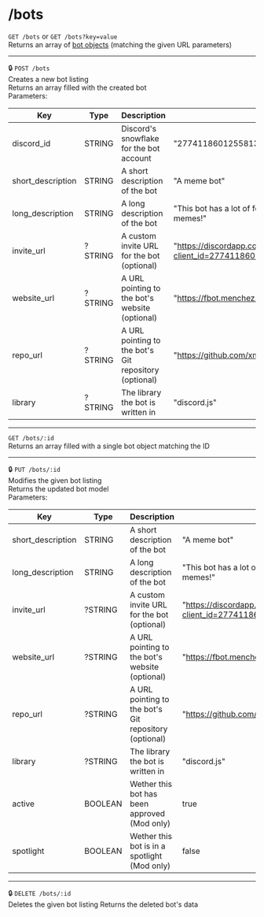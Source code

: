 # /bots

`GET /bots` or `GET /bots?key=value`  
Returns an array of [bot objects](/models/Bot.md) (matching the given URL parameters)

---

:lock: `POST /bots`  
Creates a new bot listing  
Returns an array filled with the created bot  
Parameters:  

| Key               | Type    | Description                                           | Example                                                                                        |
|-------------------|---------|-------------------------------------------------------|------------------------------------------------------------------------------------------------|
| discord_id        | STRING  | Discord's snowflake for the bot account               | "277411860125581312"                                                                           |
| short_description | STRING  | A short description of the bot                        | "A meme bot"                                                                                   |
| long_description  | STRING  | A long description of the bot                         | "This bot has a lot of features, like memes, memes and.. memes!"                               |
| invite_url        | ?STRING | A custom invite URL for the bot (optional)            | "https://discordapp.com/oauth2/authorize?client_id=277411860125581312&scope=bot&permissions=8" |
| website_url       | ?STRING | A URL pointing to the bot's website (optional)        | "https://fbot.menchez.me/"                                                                     |
| repo_url          | ?STRING | A URL pointing to the bot's Git repository (optional) | "https://github.com/xmatmen/fbot"                                                              |
| library           | ?STRING | The library the bot is written in                     | "discord.js"                                                                                   |

---

`GET /bots/:id`  
Returns an array filled with a single bot object matching the ID

---

:lock: `PUT /bots/:id`  
Modifies the given bot listing  
Returns the updated bot model  
Parameters:

| Key               | Type    | Description                                           | Example                                                                                        |
|-------------------|---------|-------------------------------------------------------|------------------------------------------------------------------------------------------------|
| short_description | STRING  | A short description of the bot                        | "A meme bot"                                                                                   |
| long_description  | STRING  | A long description of the bot                         | "This bot has a lot of features, like memes, memes and.. memes!"                               |
| invite_url        | ?STRING | A custom invite URL for the bot (optional)            | "https://discordapp.com/oauth2/authorize?client_id=277411860125581312&scope=bot&permissions=8" |
| website_url       | ?STRING | A URL pointing to the bot's website (optional)        | "https://fbot.menchez.me/"                                                                     |
| repo_url          | ?STRING | A URL pointing to the bot's Git repository (optional) | "https://github.com/xmatmen/fbot"                                                              |
| library           | ?STRING | The library the bot is written in                     | "discord.js"                                                                                   |
| active            | BOOLEAN | Wether this bot has been approved (Mod only)          | true                                                                                           |
| spotlight         | BOOLEAN | Wether this bot is in a spotlight (Mod only)          | false                                                                                          |

---

:lock: `DELETE /bots/:id`  
Deletes the given bot listing
Returns the deleted bot's data
